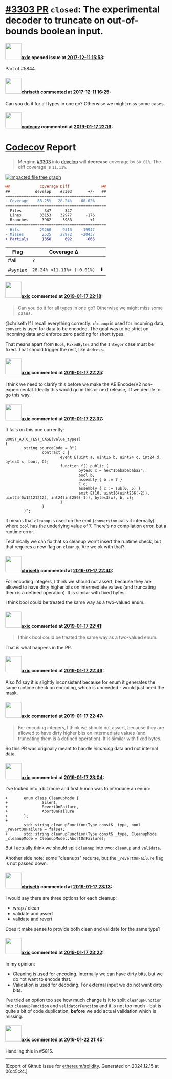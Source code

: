 # [\#3303 PR](https://github.com/ethereum/solidity/pull/3303) `closed`: The experimental decoder to truncate on out-of-bounds boolean input.

#### <img src="https://avatars.githubusercontent.com/u/20340?v=4" width="50">[axic](https://github.com/axic) opened issue at [2017-12-11 15:53](https://github.com/ethereum/solidity/pull/3303):

Part of #5844.

#### <img src="https://avatars.githubusercontent.com/u/9073706?v=4" width="50">[chriseth](https://github.com/chriseth) commented at [2017-12-11 16:25](https://github.com/ethereum/solidity/pull/3303#issuecomment-350776139):

Can you do it for all types in one go? Otherwise we might miss some cases.

#### <img src="https://avatars.githubusercontent.com/in/254?v=4" width="50">[codecov](https://github.com/apps/codecov) commented at [2019-01-17 22:16](https://github.com/ethereum/solidity/pull/3303#issuecomment-455352498):

# [Codecov](https://codecov.io/gh/ethereum/solidity/pull/3303?src=pr&el=h1) Report
> Merging [#3303](https://codecov.io/gh/ethereum/solidity/pull/3303?src=pr&el=desc) into [develop](https://codecov.io/gh/ethereum/solidity/commit/3f7bb4d027b3a8926f118329ea42c6171adc16bd?src=pr&el=desc) will **decrease** coverage by `60.01%`.
> The diff coverage is `11.11%`.

[![Impacted file tree graph](https://codecov.io/gh/ethereum/solidity/pull/3303/graphs/tree.svg?width=650&token=87PGzVEwU0&height=150&src=pr)](https://codecov.io/gh/ethereum/solidity/pull/3303?src=pr&el=tree)

```diff
@@             Coverage Diff              @@
##           develop    #3303       +/-   ##
============================================
- Coverage    88.25%   28.24%   -60.02%     
============================================
  Files          347      347               
  Lines        33153    32977      -176     
  Branches      3982     3983        +1     
============================================
- Hits         29260     9313    -19947     
- Misses        2535    22972    +20437     
+ Partials      1358      692      -666
```

| Flag | Coverage Δ | |
|---|---|---|
| #all | `?` | |
| #syntax | `28.24% <11.11%> (-0.01%)` | :arrow_down: |

#### <img src="https://avatars.githubusercontent.com/u/20340?v=4" width="50">[axic](https://github.com/axic) commented at [2019-01-17 22:18](https://github.com/ethereum/solidity/pull/3303#issuecomment-455352913):

> Can you do it for all types in one go? Otherwise we might miss some cases.

@chriseth If I recall everything correctly: `cleanup` is used for incoming data, `convert` is used for data to be encoded. The goal was to be strict on incoming data and enforce zero padding for short types.

That means apart from `Bool`, `FixedBytes` and the `Integer` case must be fixed. That should trigger the rest, like `Address`.

#### <img src="https://avatars.githubusercontent.com/u/20340?v=4" width="50">[axic](https://github.com/axic) commented at [2019-01-17 22:25](https://github.com/ethereum/solidity/pull/3303#issuecomment-455355006):

I think we need to clarify this before we make the ABIEncoderV2 non-experimental. Ideally this would go in this or next release, iff we decide to go this way.

#### <img src="https://avatars.githubusercontent.com/u/20340?v=4" width="50">[axic](https://github.com/axic) commented at [2019-01-17 22:37](https://github.com/ethereum/solidity/pull/3303#issuecomment-455358186):

It fails on this one currently:
```
BOOST_AUTO_TEST_CASE(value_types)
{
        string sourceCode = R"(
                contract C {
                        event E(uint a, uint16 b, uint24 c, int24 d, bytes3 x, bool, C);
                        function f() public {
                                bytes6 x = hex"1bababababa2";
                                bool b;
                                assembly { b := 7 }
                                C c;
                                assembly { c := sub(0, 5) }
                                emit E(10, uint16(uint256(-2)), uint24(0x12121212), int24(int256(-1)), bytes3(x), b, c);
                        }
                }
        )";
```

It means that `cleanup` is used on the emit (`conversion` calls it internally) where `bool` has the underlying value of 7. There's no compilation error, but a runtime error.

Technically we can fix that so cleanup won't insert the runtime check, but that requires a new flag on `cleanup`. Are we ok with that?

#### <img src="https://avatars.githubusercontent.com/u/9073706?v=4" width="50">[chriseth](https://github.com/chriseth) commented at [2019-01-17 22:40](https://github.com/ethereum/solidity/pull/3303#issuecomment-455359000):

For encoding integers, I think we should not assert, because they are allowed to have dirty higher bits on intermediate values (and truncating them is a defined operation). It is similar with fixed bytes.

I think bool could be treated the same way as a two-valued enum.

#### <img src="https://avatars.githubusercontent.com/u/20340?v=4" width="50">[axic](https://github.com/axic) commented at [2019-01-17 22:41](https://github.com/ethereum/solidity/pull/3303#issuecomment-455359450):

> I think bool could be treated the same way as a two-valued enum.

That is what happens in the PR.

#### <img src="https://avatars.githubusercontent.com/u/20340?v=4" width="50">[axic](https://github.com/axic) commented at [2019-01-17 22:46](https://github.com/ethereum/solidity/pull/3303#issuecomment-455360737):

Also I'd say it is slightly inconsistent because for enum it generates the same runtime check on encoding, which is unneeded - would just need the mask.

#### <img src="https://avatars.githubusercontent.com/u/20340?v=4" width="50">[axic](https://github.com/axic) commented at [2019-01-17 22:47](https://github.com/ethereum/solidity/pull/3303#issuecomment-455361020):

> For encoding integers, I think we should not assert, because they are allowed to have dirty higher bits on intermediate values (and truncating them is a defined operation). It is similar with fixed bytes.

So this PR was originally meant to handle *incoming* data and not internal data.

#### <img src="https://avatars.githubusercontent.com/u/20340?v=4" width="50">[axic](https://github.com/axic) commented at [2019-01-17 23:04](https://github.com/ethereum/solidity/pull/3303#issuecomment-455365253):

I've looked into a bit more and first hunch was to introduce an enum:
```
+       enum class CleanupMode {
+               Silent,
+               RevertOnFailure,
+               AbortOnFailure
+       };
+
-       std::string cleanupFunction(Type const& _type, bool _revertOnFailure = false);
+       std::string cleanupFunction(Type const& _type, CleanupMode _cleanupMode = CleanupMode::AbortOnFailure);
```

But I actually think we should split `cleanup` into two: `cleanup` and `validate`.

Another side note: some "cleanups" recurse, but the `_revertOnFailure` flag is not passed down.

#### <img src="https://avatars.githubusercontent.com/u/9073706?v=4" width="50">[chriseth](https://github.com/chriseth) commented at [2019-01-17 23:13](https://github.com/ethereum/solidity/pull/3303#issuecomment-455367291):

I would say there are three options for each cleanup:
 - wrap / clean 
 - validate and assert
 - validate and revert

Does it make sense to provide both clean and validate for the same type?

#### <img src="https://avatars.githubusercontent.com/u/20340?v=4" width="50">[axic](https://github.com/axic) commented at [2019-01-17 23:22](https://github.com/ethereum/solidity/pull/3303#issuecomment-455369143):

In my opinion:
- Cleaning is used for encoding. Internally we can have dirty bits, but we do not want to encode that.
- Validation is used for decoding. For external input we do not want dirty bits.

I've tried an option too see how much change is it to split `cleanupFunction` into `cleanupFunction` and `validatorFunction` and it is not too much - but is quite a bit of code duplication, **before** we add actual validation which is missing.

#### <img src="https://avatars.githubusercontent.com/u/20340?v=4" width="50">[axic](https://github.com/axic) commented at [2019-01-22 21:45](https://github.com/ethereum/solidity/pull/3303#issuecomment-456575546):

Handling this in #5815.


-------------------------------------------------------------------------------



[Export of Github issue for [ethereum/solidity](https://github.com/ethereum/solidity). Generated on 2024.12.15 at 06:45:24.]
